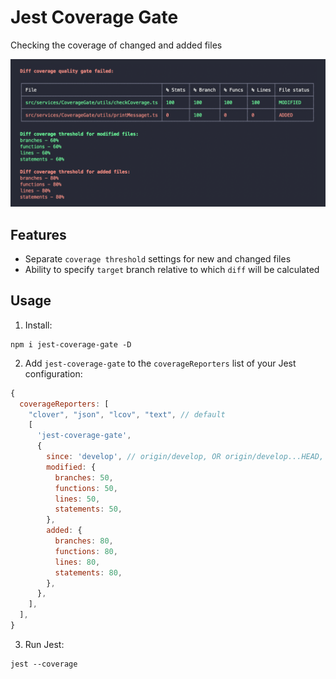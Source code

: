 # Jest Coverage Gate

Checking the coverage of changed and added files

<img alt="example" src="./docs/media/example.png" width="800">
<br  />

## Features

- Separate `coverage threshold` settings for new and changed files
- Ability to specify `target` branch relative to which `diff` will be calculated

## Usage

1. Install:

```shell
npm i jest-coverage-gate -D
```

2. Add `jest-coverage-gate` to the `coverageReporters` list of your Jest configuration:

```js
{
  coverageReporters: [
    "clover", "json", "lcov", "text", // default
    [
      'jest-coverage-gate',
      {
        since: 'develop', // origin/develop, OR origin/develop...HEAD, OR commitHash...commitHash
        modified: {
          branches: 50,
          functions: 50,
          lines: 50,
          statements: 50,
        },
        added: {
          branches: 80,
          functions: 80,
          lines: 80,
          statements: 80,
        },
      },
    ],
  ],
}
```

3. Run Jest:

```shell
jest --coverage
```
